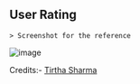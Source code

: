 ## User Rating

    > Screenshot for the reference

![image](https://github.com/user-attachments/assets/51df6865-5c07-4838-80de-28f768fc754e)


Credits:- [Tirtha Sharma](https://github.com/genze121 "Tirtha Sharma")
